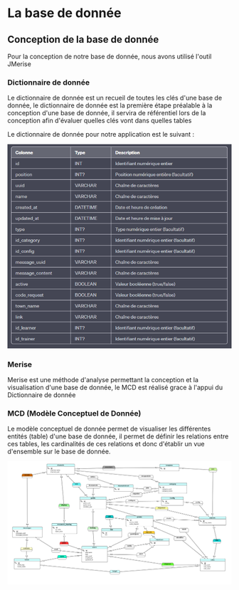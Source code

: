 # La base de donnée

## Conception de la base de donnée

Pour la conception de notre base de donnée, nous avons utilisé l'outil JMerise

### Dictionnaire de donnée

Le dictionnaire de donnée est un recueil de toutes les clés d'une base de donnée, le dictionnaire de donnée est la première étape préalable à la conception d'une base de donnée, il servira de référentiel lors de la conception afin d'évaluer quelles clés vont dans quelles tables

Le dictionnaire de donnée pour notre application est le suivant : 

![](../../../imgs/data-dict.png)

### Merise

Merise est une méthode d'analyse permettant la conception et la visualisation d'une base de donnée, le MCD est réalisé grace à l'appui du Dictionnaire de donnée

### MCD (Modèle Conceptuel de Donnée)

Le modèle conceptuel de donnée permet de visualiser les différentes entités (table) d'une base de donnée, il permet de définir les relations entre ces tables, les cardinalités de ces relations et donc d'établir un vue d'ensemble sur le base de donnée.

![](../../../imgs/MCD.png)